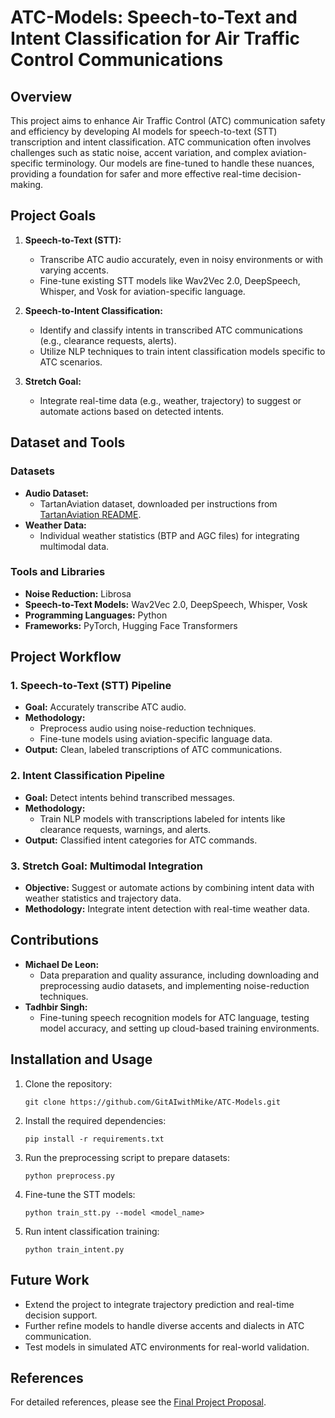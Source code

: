 # ATC-Models: Speech-to-Text and Intent Classification for Air Traffic Control Communications

## Overview

This project aims to enhance Air Traffic Control (ATC) communication safety and efficiency by developing AI models for speech-to-text (STT) transcription and intent classification. ATC communication often involves challenges such as static noise, accent variation, and complex aviation-specific terminology. Our models are fine-tuned to handle these nuances, providing a foundation for safer and more effective real-time decision-making.

## Project Goals

1. **Speech-to-Text (STT):** 
   - Transcribe ATC audio accurately, even in noisy environments or with varying accents.
   - Fine-tune existing STT models like Wav2Vec 2.0, DeepSpeech, Whisper, and Vosk for aviation-specific language.

2. **Speech-to-Intent Classification:**
   - Identify and classify intents in transcribed ATC communications (e.g., clearance requests, alerts).
   - Utilize NLP techniques to train intent classification models specific to ATC scenarios.

3. **Stretch Goal:**
   - Integrate real-time data (e.g., weather, trajectory) to suggest or automate actions based on detected intents.

## Dataset and Tools

### Datasets
- **Audio Dataset:**
  - TartanAviation dataset, downloaded per instructions from [TartanAviation README](https://github.com/castacks/TartanAviation/blob/main/audio/README.md).
- **Weather Data:**
  - Individual weather statistics (BTP and AGC files) for integrating multimodal data.

### Tools and Libraries
- **Noise Reduction:** Librosa
- **Speech-to-Text Models:** Wav2Vec 2.0, DeepSpeech, Whisper, Vosk
- **Programming Languages:** Python
- **Frameworks:** PyTorch, Hugging Face Transformers

## Project Workflow

### 1. Speech-to-Text (STT) Pipeline
- **Goal:** Accurately transcribe ATC audio.
- **Methodology:**
  - Preprocess audio using noise-reduction techniques.
  - Fine-tune models using aviation-specific language data.
- **Output:** Clean, labeled transcriptions of ATC communications.

### 2. Intent Classification Pipeline
- **Goal:** Detect intents behind transcribed messages.
- **Methodology:**
  - Train NLP models with transcriptions labeled for intents like clearance requests, warnings, and alerts.
- **Output:** Classified intent categories for ATC commands.

### 3. Stretch Goal: Multimodal Integration
- **Objective:** Suggest or automate actions by combining intent data with weather statistics and trajectory data.
- **Methodology:** Integrate intent detection with real-time weather data.

## Contributions

- **Michael De Leon:** 
  - Data preparation and quality assurance, including downloading and preprocessing audio datasets, and implementing noise-reduction techniques.
- **Tadhbir Singh:** 
  - Fine-tuning speech recognition models for ATC language, testing model accuracy, and setting up cloud-based training environments.

## Installation and Usage

1. Clone the repository:
   ```
   git clone https://github.com/GitAIwithMike/ATC-Models.git
   ```
2. Install the required dependencies:
   ```
   pip install -r requirements.txt
   ```
3. Run the preprocessing script to prepare datasets:
   ```
   python preprocess.py
   ```
4. Fine-tune the STT models:
   ```
   python train_stt.py --model <model_name>
   ```
5. Run intent classification training:
   ```
   python train_intent.py
   ```

## Future Work
- Extend the project to integrate trajectory prediction and real-time decision support.
- Further refine models to handle diverse accents and dialects in ATC communication.
- Test models in simulated ATC environments for real-world validation.

## References
For detailed references, please see the [Final Project Proposal](https://github.com/GitAIwithMike/ATC-Models/blob/main/Final_Project_Proposal_TEAM3.docx).
